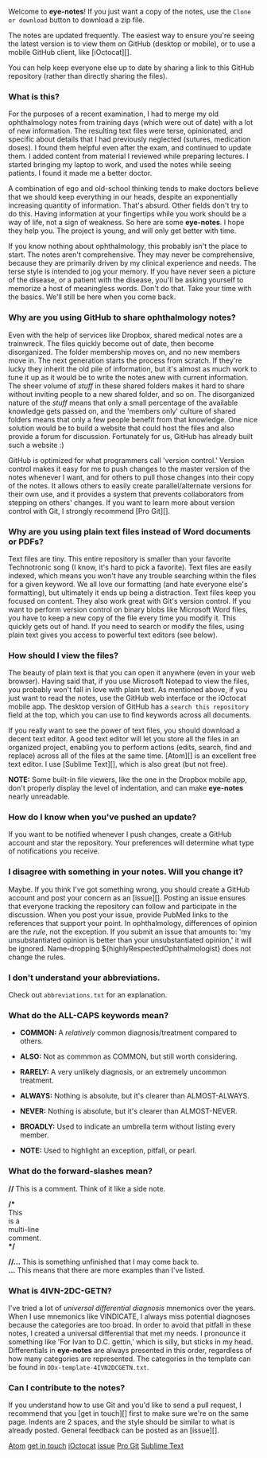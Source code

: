 Welcome to **eye-notes**! If you just want a copy of the notes, use the `Clone or download` button to download a zip file.

The notes are updated frequently. The easiest way to ensure you're seeing the latest version is to view them on GitHub (desktop or mobile), or to use a mobile GitHub client, like [iOctocat][].

You can help keep everyone else up to date by sharing a link to this GitHub repository (rather than directly sharing the files).


### What is this?

For the purposes of a recent examination, I had to merge my old ophthalmology notes from training days (which were out of date) with a lot of new information. The resulting text files were terse, opinionated, and specific about details that I had previously neglected (sutures, medication doses). I found them helpful even after the exam, and continued to update them. I added content from material I reviewed while preparing lectures. I started bringing my laptop to work, and used the notes while seeing patients. I found it made me a better doctor.

A combination of ego and old-school thinking tends to make doctors believe that we should keep everything in our heads, despite an exponentially increasing quantity of information. That's absurd. Other fields don't try to do this. Having information at your fingertips while you work should be a way of life, not a sign of weakness. So here are some **eye-notes**. I hope they help you. The project is young, and will only get better with time.

If you know nothing about ophthalmology, this probably isn't the place to start. The notes aren't comprehensive. They may never be comprehensive, because they are primarily driven by my clinical experience and needs. The terse style is intended to jog your memory. If you have never seen a picture of the disease, or a patient with the disease, you'll be asking yourself to memorize a host of meaningless words. Don't do that. Take your time with the basics. We'll still be here when you come back.


### Why are you using GitHub to share ophthalmology notes?

Even with the help of services like Dropbox, shared medical notes are a trainwreck. The files quickly become out of date, then become disorganized. The folder membership moves on, and no new members move in. The next generation starts the process from scratch. If they're lucky they inherit the old pile of information, but it's almost as much work to tune it up as it would be to write the notes anew with current information. The sheer volume of *stuff* in these shared folders makes it hard to share without inviting people to a new shared folder, and so on. The disorganized nature of the *stuff* means that only a small percentage of the available knowledge gets passed on, and the 'members only' culture of shared folders means that only a few people benefit from that knowledge. One nice solution would be to build a website that could host the files and also provide a forum for discussion. Fortunately for us, GitHub has already built such a website :)

GitHub is optimized for what programmers call 'version control.' Version control makes it easy for me to push changes to the master version of the notes whenever I want, and for others to pull those changes into their copy of the notes. It allows others to easily create parallel/alternate versions for their own use, and it provides a system that prevents collaborators from stepping on others' changes. If you want to learn more about version control with Git, I strongly recommend [Pro Git][].


### Why are you using plain text files instead of Word documents or PDFs?

Text files are tiny. This entire repository is smaller than your favorite Technotronic song (I know, it's hard to pick a favorite). Text files are easily indexed, which means you won't have any trouble searching within the files for a given keyword. We all love our formatting (and hate everyone else's formatting), but ultimately it ends up being a distraction. Text files keep you focused on content. They also work great with Git's version control. If you want to perform version control on binary blobs like Microsoft Word files, you have to keep a new copy of the file every time you modify it. This quickly gets out of hand. If you need to search or modify the files, using plain text gives you access to powerful text editors (see below).


### How should I view the files?

The beauty of plain text is that you can open it anywhere (even in your web browser). Having said that, if you use Microsoft Notepad to view the files, you probably won't fall in love with plain text. As mentioned above, if you just want to read the notes, use the GitHub web interface or the iOctocat mobile app. The desktop version of GitHub has a `search this repository` field at the top, which you can use to find keywords across all documents.

If you really want to see the power of text files, you should download a decent text editor. A good text editor will let you store all the files in an organized project, enabling you to perform actions (edits, search, find and replace) across all of the files at the same time. [Atom][] is an excellent free text editor. I use [Sublime Text][], which is also great (but not free).

**NOTE:** Some built-in file viewers, like the one in the Dropbox mobile app, don't properly display the level of indentation, and can make **eye-notes** nearly unreadable.


### How do I know when you've pushed an update?

If you want to be notified whenever I push changes, create a GitHub account and star the repository. Your preferences will determine what type of notifications you receive.


### I disagree with something in your notes. Will you change it?

Maybe. If you think I've got something wrong, you should create a GitHub account and post your concern as an [issue][]. Posting an issue ensures that everyone tracking the repository can follow and participate in the discussion. When you post your issue, provide PubMed links to the references that support your point. In ophthalmology, differences of opinion are the *rule*, not the exception. If you submit an issue that amounts to: 'my unsubstantiated opinion is better than your unsubstantiated opinion,' it will be ignored. Name-dropping ${highlyRespectedOphthalmologist} does not change the rules.


### I don't understand your abbreviations.

Check out `abbreviations.txt` for an explanation.


### What do the ALL-CAPS keywords mean?

* **COMMON:** A *relatively* common diagnosis/treatment compared to others.  
* **ALSO:** Not as commmon as COMMON, but still worth considering.  
* **RARELY:** A very unlikely diagnosis, or an extremely uncommon treatment.  
  
* **ALWAYS:** Nothing is absolute, but it's clearer than ALMOST-ALWAYS.  
* **NEVER:** Nothing is absolute, but it's clearer than ALMOST-NEVER.  
  
* **BROADLY:** Used to indicate an umbrella term without listing every member.  
* **NOTE:** Used to highlight an exception, pitfall, or pearl.  
  
### What do the forward-slashes mean?

**//** This is a comment. Think of it like a side note.  
  
**/\***  
This  
is a  
multi-line  
comment.  
**\*/**  
  
**//...** This is something unfinished that I may come back to.  
**...** This means that there are more examples than I've listed.  


### What is 4IVN-2DC-GETN?

I've tried a lot of *universal differential diagnosis* mnemonics over the years. When I use mnemonics like VINDICATE, I always miss potential diagnoses because the categories are too broad. In order to avoid that pitfall in these notes, I created a universal differential that met my needs. I pronounce it something like 'For Ivan to D.C. gettin,' which is silly, but sticks in my head. Differentials in **eye-notes** are always presented in this order, regardless of how many categories are represented. The categories in the template can be found in `DDx-template-4IVN2DCGETN.txt`.


### Can I contribute to the notes?

If you understand how to use Git and you'd like to send a pull request, I recommend that you [get in touch][] first to make sure we're on the same page. Indents are 2 spaces, and the style should be similar to what is already posted. General feedback can be posted as an [issue][].

[Atom](https://atom.io/)
[get in touch](mailto:dustypomerleau@users.noreply.github.com)
[iOctocat](https://itunes.apple.com/au/app/ioctocat-mobile-client-for/id669642611?mt=8)
[issue](https://github.com/dustypomerleau/eye-notes/issues)
[Pro Git](https://www.amazon.com/Pro-Git-Scott-Chacon-ebook/dp/B00LPDVAX2/ref=sr_1_1_twi_kin_2?ie=UTF8&qid=1476669956&sr=8-1&keywords=pro+git)
[Sublime Text](http://www.sublimetext.com/)
